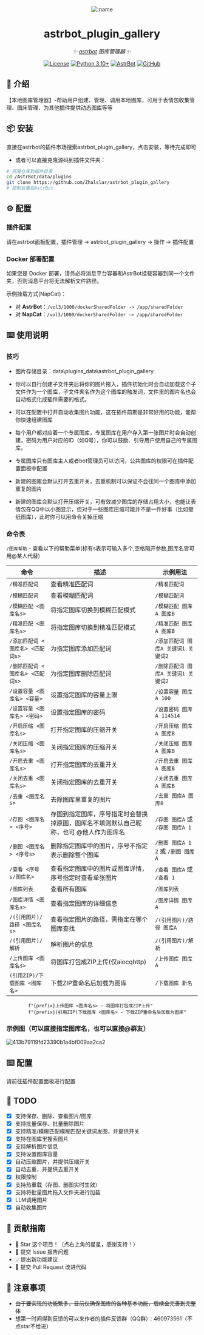 
<div align="center">

![:name](https://count.getloli.com/@astrbot_plugin_gallery?name=astrbot_plugin_gallery&theme=minecraft&padding=6&offset=0&align=top&scale=1&pixelated=1&darkmode=auto)

# astrbot_plugin_gallery

_✨ [astrbot](https://github.com/AstrBotDevs/AstrBot) 图库管理器 ✨_  

[![License](https://img.shields.io/badge/License-MIT-green.svg)](https://opensource.org/licenses/MIT)
[![Python 3.10+](https://img.shields.io/badge/Python-3.10%2B-blue.svg)](https://www.python.org/)
[![AstrBot](https://img.shields.io/badge/AstrBot-3.4%2B-orange.svg)](https://github.com/Soulter/AstrBot)
[![GitHub](https://img.shields.io/badge/作者-Zhalslar-blue)](https://github.com/Zhalslar)

</div>

## 🤝 介绍

【本地图库管理器】-帮助用户组建、管理、调用本地图库，可用于表情包收集管理、图床管理、为其他插件提供动态图库等等

## 📦 安装

直接在astrbot的插件市场搜索astrbot_plugin_gallery，点击安装，等待完成即可

- 或者可以直接克隆源码到插件文件夹：

```bash
# 克隆仓库到插件目录
cd /AstrBot/data/plugins
git clone https://github.com/Zhalslar/astrbot_plugin_gallery
# 控制台重启AstrBot
```
## ⚙️ 配置

### 插件配置

请在astrbot面板配置，插件管理 -> astrbot_plugin_gallery -> 操作 -> 插件配置

### Docker 部署配置

如果您是 Docker 部署，请务必将消息平台容器和AstrBot挂载容器到同一个文件夹，否则消息平台将无法解析文件路径。

示例挂载方式(NapCat)：

- 对 **AstrBot**：`/vol3/1000/dockerSharedFolder -> /app/sharedFolder`
- 对 **NapCat**：`/vol3/1000/dockerSharedFolder -> /app/sharedFolder`

## ⌨️ 使用说明

### 技巧

- 图片存储目录：data\plugins_data\astrbot_plugin_gallery
  
- 你可以自行创建子文件夹后将你的图片拖入，插件初始化时会自动加载这个子文件作为一个图库，子文件夹名作为这个图库的触发词，文件里的图片名也会自动格式化成插件需要的格式。
  
- 可以在配置中打开自动收集图片功能，这在插件前期是非常好用的功能，能帮你快速组建图库
- 每个用户都对应着一个专属图库，专属图库在用户存入第一张图片时会自动创建，密码为用户对应的ID（如Q号），你可以鼓励、引导用户使用自己的专属图库。
- 专属图库只有图库主人或者bot管理员可以访问，公共图库的权限可在插件配置面板中配置
- 新建的图库会默认打开去重开关，去重机制可以保证不会往同一个图库中添加重复的图片
- 新建的图库会默认打开压缩开关，可有效减少图库的存储占用大小，也能让表情包在QQ中以小图显示，但对于一些图库压缩可能并不是一件好事（比如壁纸图库），此时你可以用命令关掉压缩

### 命令表

`/图库帮助` - 查看以下的帮助菜单(标有s表示可输入多个,空格隔开参数,图库名皆可用@某人代替)

| 命令 | 描述 | 示例用法 |
|------|------|----------|
| `/精准匹配词` | 查看精准匹配词 | `/精准匹配词` |
| `/模糊匹配词` | 查看模糊匹配词 | `/模糊匹配词` |
| `/模糊匹配 <图库名s>` | 将指定图库切换到模糊匹配模式 | `/模糊匹配 图库A 图库B` |
| `/精准匹配 <图库名s>` | 将指定图库切换到精准匹配模式 | `/精准匹配 图库A 图库B` |
| `/添加匹配词 <图库名> <匹配词s>` | 为指定图库添加匹配词 | `/添加匹配词 图库A 关键词1 关键词2` |
| `/删除匹配词 <图库名> <匹配词s>` | 为指定图库删除匹配词 | `/删除匹配词 图库A 关键词1 关键词2` |
| `/设置容量 <图库名> <容量>` | 设置指定图库的容量上限 | `/设置容量 图库A 100` |
| `/设置容量 <图库名> <密码>` | 设置指定图库的密码 | `/设置密码 图库A 114514` |
| `/开启压缩 <图库名s>` | 打开指定图库的压缩开关 | `/开启压缩 图库A 图库B` |
| `/关闭压缩 <图库名s>` | 关闭指定图库的压缩开关 | `/关闭压缩 图库A 图库B` |
| `/开启去重 <图库名s>` | 打开指定图库的去重开关 | `/开启去重 图库A 图库B` |
| `/关闭去重 <图库名s>` | 关闭指定图库的去重开关 | `/关闭去重 图库A 图库B` |
| `/去重 <图库名s>` | 去除图库里重复的图片 | `/去重 图库A 图库B` |
| `/存图 <图库名> <序号>` | 存图到指定图库，序号指定时会替换掉原图，图库名不填则默认自己昵称，也可 @他人作为图库名 | `/存图 图库A` 或 `/存图 图库A 1`|
| `/删图 <图库名> <序号s>` | 删除指定图库中的图片，序号不指定表示删除整个图库 | `/删图 图库A 1 2` 或 `/删图 图库A` |
| `/查看 <序号s/图库名>` | 查看指定图库中的图片或图库详情，序号指定时查看单张图片 | `/查看 图库A` 或 `/查看 1` |
| `/图库列表` | 查看所有图库 | `/图库列表` |
| `/图库详情 <图库名s>` | 查看指定图库的详细信息 | `/图库详情 图库A` |
| `/(引用图片)/路径 <图库名s>` | 查看指定图片的路径，需指定在哪个图库查找 | `/(引用图片)/路径 图库A` |
| `/(引用图片)/解析` | 解析图片的信息 | `/(引用图片)/解析` |
| `/上传图库 <图库名s>` | 将图库打包成ZIP上传(仅aiocqhttp) | `/上传图库 图库A` |
| `(引用ZIP)/下载图库 <图库名>` | 下载ZIP重命名后加载为图库 | `/下载图库 新名` |

            f"{prefix}上传图库 <图库名s> - 将图库打包成ZIP上传"
            f"{prefix}(引用ZIP)下载图库 <图库名> - 下载ZIP重命名后加载为图库"

### 示例图（可以直接指定图库名，也可以直接@群友）

![413b79119fd23390b1a4bf009aa2ca2](https://github.com/user-attachments/assets/d9a8fb21-3ef8-4e5a-816a-f758dd965a06)


## ⌨️ 配置

请前往插件配置面板进行配置

## 🤝 TODO

- [x] 支持保存、删除、查看图片/图库
- [x] 支持批量保存、批量删除图片
- [x] 支持精准/模糊匹配模糊匹配关键词发图，并提供开关
- [x] 支持在图库里搜索图片
- [x] 支持解析图片信息
- [x] 支持设置图库容量
- [x] 自动压缩图片，并提供压缩开关
- [x] 自动去重，并提供去重开关
- [x] 权限控制
- [x] 支持热重载（存图、删图实时生效）
- [x] 支持将批量图片拖入文件夹进行加载
- [x] LLM调用图片
- [x] 自动收集图片

## 👥 贡献指南

- 🌟 Star 这个项目！（点右上角的星星，感谢支持！）
- 🐛 提交 Issue 报告问题
- 💡 提出新功能建议
- 🔧 提交 Pull Request 改进代码

## 📌 注意事项

- ~~由于要实现的功能繁多，目前仅确保图库的各种基本功能，后续会完善到完整体~~
- 想第一时间得到反馈的可以来作者的插件反馈群（QQ群）：460973561（不点star不给进）
